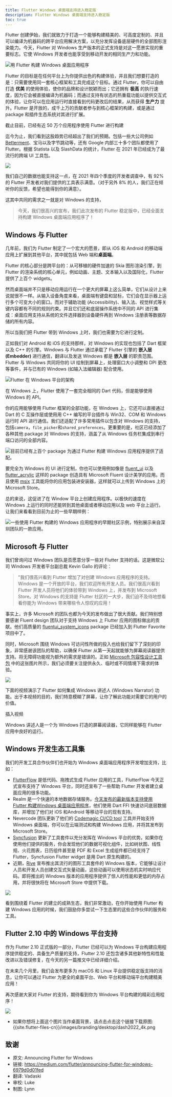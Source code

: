 ```yaml
---
title: Flutter Windows 桌面端支持进入稳定版
description: Flutter Windows 桌面端支持进入稳定版
toc: true
---
```


Flutter 创建伊始，我们就致力于打造一个能够构建精美的、可高度定制的、并且可以编译为机器码的跨平台应用解决方案，以充分发挥设备底层硬件的全部图形渲染能力。今天，Flutter 对 Windows 生产版本的正式支持是对这一愿景实现的重要标志。它使 Windows 开发者也能享受到移动开发的相同生产力和功能。

![用 Flutter 构建 Windows 桌面应用程序]({{site.flutter-files-cn}}/posts/images/2022/02/908c66b003640.jpg)

Flutter 的目标是在任何平台上为你提供出色的构建体验，并且我们想要打造的是：只需要使用同一套核心框架和工具完成这个目标。通过 Flutter，你可以自由打造 **优美** 的使用体验，使你的品牌和设计脱颖而出；它还拥有 **极高** 的执行速度，因为它会被直接编译为机器码；而通过支持有状态的热重载功能以提供交互式的体验，让你可以在应用运行时直接看到代码更改后的结果，从而获得 **生产力** 提升。Flutter 是开放的，成千上万的贡献者参与到核心框架的构建，或是通过 package 和插件生态系统对其进行扩展。

<highlight>截止目前，已经有近 50 万个应用程序使用 Flutter 进行构建</highlight>

迄今为止，我们看到这股趋势已经超出了我们的预期。包括一些大公司例如 [Betterment](https://verygood.ventures/success-stories/betterment "Betterment 使用 Flutter 的案例")、宝马以及字节跳动等，还有 Google 内部三十多个团队都使用了 Flutter。根据 Statista 以及 SlashData 的统计，Flutter 在 2021 年已经成为了最流行的跨端 UI 工具包。

![]({{site.flutter-files-cn}}/posts/images/2022/02/531f089d347f9.png)

我们自己的数据也能支持这一点，在 2021 年四个季度的开发者调查中，有 92% 的 Flutter 开发者对我们提供的工具表示满意。（对于另外 8% 的人，我们正在倾听你的反馈，希望也能得到你的满意）。

这其中共同的需求之一就是对 Windows 的支持，

> 今天，我们很高兴的宣布，我们此次发布的 Flutter 稳定版中，已经全面支持构建 Windows 桌面端应用程序了！

## Windows 与 Flutter

几年前，我们为 Flutter 制定了一个宏大的愿景，即从 iOS 和 Android 的移动端应用上扩展到其他平台，其中就包括 Web 端和**桌面端**。

Flutter 的核心部分是跨平台的：从可移植的硬件加速的 Skia 图形渲染引擎，到 Flutter 的渲染系统的核心单元，例如动画、主题、文本输入以及国际化，Flutter 提供了上百个 widgets。

然而桌面端并不只是移动应用运行在一个更大的屏幕上这么简单，它们从设计上来说就很不一样。从输入设备角度来看，桌面端有键盘和鼠标，它们会在显示器上运行多个可变大小的窗口。而对于辅助功能 (Accessibility)、输入法、视觉样式等关键内容都有不同的规则约束。并且它们还和底层操作系统中不同的 API 进行集成：桌面应用支持从系统的文件选择器到设备硬件再到 Windows 注册表等数据存储的所有内容。

所以当我们把 Flutter 带到 Windows 上时，我们也需要为它进行定制。

正如我们对 Android 和 iOS 的支持那样，对 Windows 的实现也包括了 Dart 框架以及 C++ 的引擎。Windows 与 Flutter 通过承载了 Flutter 引擎的 **嵌入层(Embedder)** 进行通信，翻译以及发送 Windows 都是 **嵌入层** 的职责范围。Flutter 与 Windows 共同将你的 UI 绘制到屏幕上，处理窗口大小调整和 DPI 更改等事件，并与已有的 Windows (如输入法编辑器) 配合使用。

![Flutter 在 Windows 平台的架构]({{site.flutter-files-cn}}/posts/images/2022/02/3ccad9b79b6d5.jpg)

在 Windows 上，Flutter 使用了一套完全相同的 Dart 代码，但是能够使用 Windows 的 API。

你的应用能够使用 Flutter 框架的全部功能，在 Windows 上，它还可以直接通过 Dart 的 C 互操作层或使用用 C++ 编写的平台插件与 Win32、COM 和 Windows 运行时 API 进行通信。我们还适配了许多常用插件以包含对 Windows 的支持，包括`camera`，`file_picker`和`shared_preferences`。更重要的是，社区已经添加了各种其他 package 对 Windows 的支持，涵盖了从 Windows 任务栏集成到串行端口访问的全部内容。

![目前已经有上百个 package 为通过 Flutter 构建 Windows 应用程序提供了适配。]({{site.flutter-files-cn}}/posts/images/2022/02/8eff674e59263.jpg)

要完全为 Windows 的 UI 进行定制，你也可以使用例如像是 [fluent_ui](https://pub.flutter-io.cn/packages/fluent_ui "使用 fluent_ui package 实现具有 Microsoft Fluent 设计美学的设计") 以及 [flutter_acrylic](https://pub.flutter-io.cn/packages/flutter_acrylic "使用 flutter_acrylic package 实现具有 Microsoft Fluent 设计美学的设计") 这样的 package 创造具有 Microsoft Fluent 设计美学的应用。而且使用 [msix](https://pub.dev/packages/msix "使用 msix 工具打包发布 Windows 桌面应用程序") 工具能将你的应用包装进安装器，这样就可以上传到 Windows 上的 Microsoft Store。

总的来说，这促进了在 Window 平台上创建应用程序。以极快的速度在 Windows 上运行的同时还能转到其他桌面或者移动应用以及 web 平台上运行。让我们来看看到目前为止的一些早期样例：

![一些使用 Flutter 构建的 Windows 应用程序的早期社区示例，特别展示来自深圳团队的一款应用。]({{site.flutter-files-cn}}/posts/images/2022/02/8f17446cb2052.png)

## Microsoft 与 Flutter

我们曾询问过 Windows 团队是否愿意分享一些对 Flutter 支持的话。这是微软公司 Windows 开发者平台副总裁 Kevin Gallo 的评论：

>"我们很高兴看到 Flutter 增加了对创建 Windows 应用程序的支持。Windows 是一个开放的平台，我们欢迎所有开发人员。我们很高兴看到 Flutter 开发人员将他们的体验带到 Windows 上，并发布到 Microsoft Store。对 Windows 的支持是 Flutter 社区的一大步，我们迫不及待地想看看你能为 Windows 带来哪些令人惊叹的应用！

事实上，许多 Microsoft 的团队也都为今天的发布做出了很大贡献。我们特别想要感谢 Fluent design 团队对于支持 Windows 上 Flutter 应用的图标做出的贡献。他们高质量的 [fluentui_system_icons](https://pub.dev/packages/fluentui_system_icons "Fluent design 团队开发的 fluentui_system_icons package") package 已经加入到 Flutter Favorite 项目中了。

同时，Microsoft 围绕 Windows 可访问性所做的投入也给我们留下了深刻的印象，非常感谢该团队的帮助，以确保 Flutter 从第一天起就能够为屏幕阅读器提供支持。将无障碍功能视为额外的需求是错误的。正如 [Microsoft 包容性设计工具包](https://www.microsoft.com/design/inclusive "Microsoft 包容性设计工具包") 中的这张图片所示，我们必须要关注提供永久、临时或不同情境下需求的体验。

![]({{site.flutter-files-cn}}/posts/images/2022/02/a6687ec76191d.jpg)

下面的视频演示了 Flutter 如何集成 Windows 讲述人 (Windows Narrator) 功能。出于本视频的目的，我们特意模糊了屏幕，让你了解此功能对需要它的用户的价值。

插入视频

Windows 讲述人是一个为 Windows 打造的屏幕阅读器，它同样能够在 Flutter 应用中良好的运行。

## Windows 开发生态工具集

我们的开发工具合作伙伴们也开始为 Windows 桌面端应用程序开发增加支持，比如：

* [FlutterFlow](https://flutterflow.io/ "低代码、拖拽式生成 Flutter 应用的工具 FlutterFlow 官网") 是低代码、拖拽式生成 Flutter 应用的工具，FlutterFlow 今天正式宣布支持了 Windows 平台，同时还宣布了一些帮助 Flutter 开发者建立桌面应用的很多功能。
* Realm 是一个快速的本地数据存储服务。[今天发布的最新版本支持使用 Flutter 构建Windows 桌面端应用程序](https://www.mongodb.com/developer/article/introducing-realm-flutter-sdk "Realm 今天宣布支持使用 Flutter 构建Windows 桌面端应用程序")，他们使用 Dart FFI 快速访问底层数据库，并增加了他们对 iOS 和Android 等移动平台的现有支持。
* Nevercode 团队更新了他们的 [Codemagic CI/CD tool](https://flutterci.com/ "Nevercode 开发的 Codemagic CI/CD 工具") 工具并开始支持 Windows 桌面端，你可以在云端测试和构建 Windows 应用，并将其发布到 Microsoft Store。
* [Syncfusion](https://www.syncfusion.com/flutter-widgets "Syncfusion 官网的 Flutter widget 介绍界面") 更新了工具套件以充分发挥在 Windows 平台的优势。如果你在使用他们提供的服务，你会发现他们的数据可视化组件，比如树状图、线性规、火花图表，日历组件甚至是 PDF 和 Excel 生成组件都已经支持了 Flutter，Syncfusion Flutter widget 是用 Dart 原生构建的。
* 近期，[Rive](https://rive.app/ "创建交互式矢量动画的工具 Rive 官网") 宣布推出其流行的图形工具套件的 Windows 版本，它能够让设计人员和开发人员创建交互式矢量动画，这些动画可以使用状态机实时响应代码。即将推出的 Windows 版本的应用程序提供了惊人的性能和更低的内存占用，并将很快将在 Microsoft Store 中提供下载。

![]({{site.flutter-files-cn}}/posts/images/2022/02/7d6b68e9aaec4.jpg)

看到围绕着 Flutter 的建立的成熟生态，我们非常激动，在你开始使用 Flutter 构建 Windows 应用的时候，我们鼓励你多尝试一下生态里的这些合作伙伴的服务和工具。

## Flutter 2.10 中的 Windows 平台支持

作为 Flutter 2.10 正式版的一部分，Flutter 已经可以为 Windows 平台构建应用程序提供稳定的、具备生产质量的支持，Flutter 2.10 还包含诸多其他新特性和性能改进以及错误修复，在今天的另一篇推文中已经详细介绍。

在未来几个月里，我们会发布更多为 macOS 和 Linux 平台提供稳定版支持的消息，让你可以通过 Flutter 为更全的桌面平台、Web 平台和移动端平台构建精美应用！

再次感谢大家对 Flutter 的支持，期待看到你为 Windows 平台构建的精彩应用程序！

![]({{site.flutter-files-cn}}/posts/images/2022/02/56b3f56c8b099.jpg)

- 如果你想将上面这个图片当作桌面背景，请点击点击这个链接下载原图: {{site.flutter-files-cn}}/images/branding/desktop/dash2022_4k.png

## 致谢

- 原文: Announcing Flutter for Windows
- 链接: https://medium.com/flutter/announcing-flutter-for-windows-6979d0d01fed
- 翻译: Vadaski
- 审校: Luke
- 制图: Lynn
